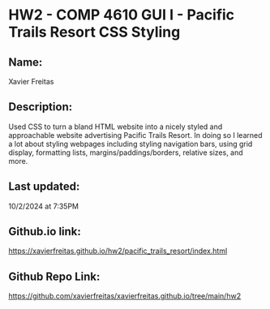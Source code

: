 # HW2 - COMP 4610 GUI I - Pacific Trails Resort CSS Styling

## Name:
Xavier Freitas

## Description:
Used CSS to turn a bland HTML website into a nicely styled and approachable website advertising Pacific Trails Resort. In doing so I learned a lot about styling webpages including styling navigation bars, using grid display, formatting lists, margins/paddings/borders, relative sizes, and more.

## Last updated:
10/2/2024 at 7:35PM

## Github.io link:
https://xavierfreitas.github.io/hw2/pacific_trails_resort/index.html

## Github Repo Link:
https://github.com/xavierfreitas/xavierfreitas.github.io/tree/main/hw2